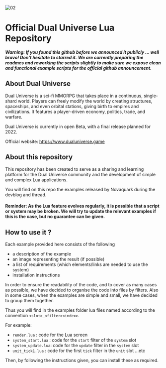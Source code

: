 ![02](https://user-images.githubusercontent.com/98467522/151397975-02664bb7-019e-4942-b555-08e74ece98d9.jpg)
# Official Dual Universe Lua Repository

_**Warning: If you found this github before we announced it publicly ... well bravo! Don't hesitate to starred it.**_
_**We are currently preparing the readmes and reworking the scripts slightly to make sure we expose clean and functional example scripts for the official github announcement.**_


## About Dual Universe
Dual Universe is a sci-fi MMORPG that takes place in a continuous, single-shard world. Players can freely modify the world by creating structures, spaceships, and even orbital stations, giving birth to empires and civilizations. It features a player-driven economy, politics, trade, and warfare.

Dual Universe is currently in open Beta, with a final release planned for 2022.

Official website: https://www.dualuniverse.game

## About this repository
This repository has been created to serve as a sharing and learning platform for the Dual Universe community and the development of simple and complex Lua applications.

You will find on this repo the examples released by Novaquark during the devblog and thread.

#### Reminder: As the Lua feature evolves regularly, it is possible that a script or system may be broken. We will try to update the relevant examples if this is the case, but no guarantee can be given.

## How to use it ?
Each example provided here consists of the following
 - a description of the example
 - an image representing the result (if possible)
 - a list of requirements (which elements/links are needed to use the system)
 - installation instructions

In order to ensure the readability of the code, and to cover as many cases as possible, we have decided to organise the code into files by filters. Also in some cases, when the examples are simple and small, we have decided to group them together.

Thus you will find in the examples folder lua files named according to the convention `<slot>_<filter><index>`. 

For example:
 - `render.lua` : code for the Lua screen
 - `system_start.lua` : code for the `start` filter of the `system` slot
 - `system_update.lua`: code for the `update` filter in the `system` slot
 - `unit_tick1.lua` : code for the first `tick` filter in the `unit` slot
...etc


Then, by following the instructions given, you can install these as required.

